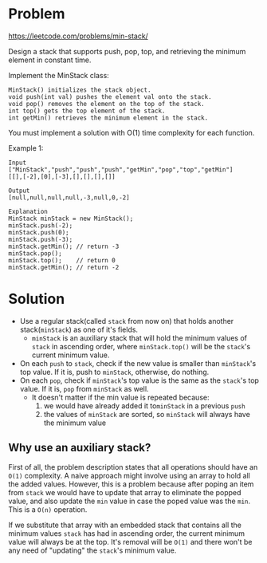 # Problem
https://leetcode.com/problems/min-stack/

Design a stack that supports push, pop, top, and retrieving the minimum element in constant time.

Implement the MinStack class:

    MinStack() initializes the stack object.
    void push(int val) pushes the element val onto the stack.
    void pop() removes the element on the top of the stack.
    int top() gets the top element of the stack.
    int getMin() retrieves the minimum element in the stack.

You must implement a solution with O(1) time complexity for each function.



Example 1:

    Input
    ["MinStack","push","push","push","getMin","pop","top","getMin"]
    [[],[-2],[0],[-3],[],[],[],[]]

    Output
    [null,null,null,null,-3,null,0,-2]

    Explanation
    MinStack minStack = new MinStack();
    minStack.push(-2);
    minStack.push(0);
    minStack.push(-3);
    minStack.getMin(); // return -3
    minStack.pop();
    minStack.top();    // return 0
    minStack.getMin(); // return -2

# Solution
- Use a regular stack(called `stack` from now on) that holds another stack(`minStack`)
as one of it's fields. 
  - `minStack` is an auxiliary stack that will hold the minimum values
  of `stack` in ascending order, where `minStack.top()` will be the `stack`'s current minimum
  value.
- On each `push` to `stack`, check if the new value is smaller than
`minStack`'s top value. If it is, push to `minStack`, otherwise, do nothing. 
- On each `pop`, check if `minStack`'s top value is the same as the `stack`'s top value. If
it is, `pop` from `minStack` as well. 
  - It doesn't matter if the min value is repeated because: 
    1. we would have already added it to`minStack` in a previous `push`
    2. the values of `minStack` are sorted, so `minStack` will always have the minimum
    value

## Why use an auxiliary stack?
First of all, the problem description states that all operations should have an `O(1)`
complexity. A naive approach might involve using an array to hold all the added values. However, this is a problem because after poping an item from `stack` we would have to update that array to eliminate the
popped value, and also update the `min` value in case the poped value was the `min`. This is a `O(n)` operation.

If we substitute that array with an embedded stack that contains all the minimum values `stack` has had in ascending order, the current minimum value will always be at the top. It's removal will be `O(1)` and there won't be any need
of "updating" the `stack`'s minimum value.